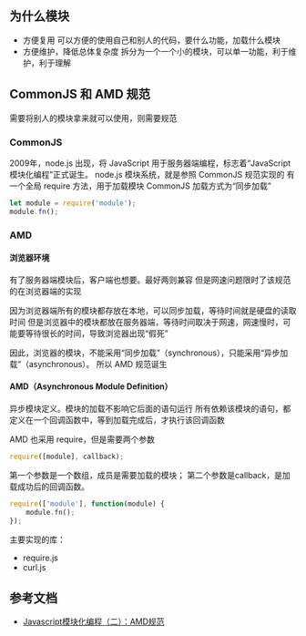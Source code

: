 ## 为什么模块
- 方便复用
    可以方便的使用自己和别人的代码，要什么功能，加载什么模块
- 方便维护，降低总体复杂度
    拆分为一个一个小的模块，可以单一功能，利于维护，利于理解
    
    
## CommonJS 和 AMD 规范
需要将别人的模块拿来就可以使用，则需要规范
### CommonJS
2009年，node.js 出现，将 JavaScript 用于服务器端编程，标志着“JavaScript 模块化编程”正式诞生。
node.js 模块系统，就是参照 CommonJS 规范实现的
有一个全局 require 方法，用于加载模块
CommonJS 加载方式为“同步加载”
```js
let module = require('module');
module.fn(); 
```
### AMD
#### 浏览器环境
有了服务器端模块后，客户端也想要。最好两则兼容
但是网速问题限时了该规范的在浏览器端的实现

因为浏览器端所有的模块都存放在本地，可以同步加载，等待时间就是硬盘的读取时间
但是浏览器中的模块都放在服务器端，等待时间取决于网速，网速慢时，可能要等待很长的时间，导致浏览器出现“假死”

因此，浏览器的模块，不能采用“同步加载”（synchronous），只能采用“异步加载”（asynchronous）。
所以 AMD 规范诞生
#### AMD（Asynchronous Module Definition）
异步模块定义。模块的加载不影响它后面的语句运行
所有依赖该模块的语句，都定义在一个回调函数中，等到加载完成后，才执行该回调函数

AMD 也采用 require，但是需要两个参数
```js
require([module], callback);
```
第一个参数是一个数组，成员是需要加载的模块；
第二个参数是callback，是加载成功后的回调函数。
```js
require(['module'], function(module) {
    module.fn();
});
```
主要实现的库：
- require.js
- curl.js



## 参考文档
- [Javascript模块化编程（二）：AMD规范](http://www.ruanyifeng.com/blog/2012/10/asynchronous_module_definition.html)